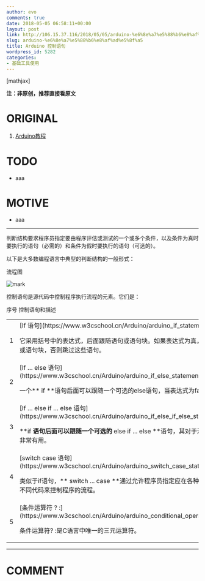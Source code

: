 ```yaml
---
author: evo
comments: true
date: 2018-05-05 06:58:11+00:00
layout: post
link: http://106.15.37.116/2018/05/05/arduino-%e6%8e%a7%e5%88%b6%e8%af%ad%e5%8f%a5/
slug: arduino-%e6%8e%a7%e5%88%b6%e8%af%ad%e5%8f%a5
title: Arduino 控制语句
wordpress_id: 5282
categories:
- 基础工具使用
---
```


<!-- more -->

[mathjax]

**注：非原创，推荐直接看原文**


# ORIGINAL






  1. [Arduino教程](https://www.w3cschool.cn/arduino/)




# TODO






  * aaa




# MOTIVE






  * aaa





* * *



判断结构要求程序员指定要由程序评估或测试的一个或多个条件，以及条件为真时要执行的语句（必需的）和条件为假时要执行的语句（可选的）。

以下是大多数编程语言中典型的判断结构的一般形式：


流程图

![mark](http://pacdb2bfr.bkt.clouddn.com/blog/image/180727/lmkBmJ131L.png?imageslim)





控制语句是源代码中控制程序执行流程的元素。它们是：
<table class="table table-bordered           " >
<tbody >
<tr >
序号
控制语句和描述
</tr>
<tr >

<td >1
</td>

<td >[If 语句](https://www.w3cschool.cn/Arduino/arduino_if_statement.html)

它采用括号中的表达式，后面跟随语句或语句块。如果表达式为真，则执行语句或语句块，否则跳过这些语句。
</td>
</tr>
<tr >

<td >2
</td>

<td >[If … else 语句](https://www.w3cschool.cn/Arduino/arduino_if_else_statement.html)

一个** if **语句后面可以跟随一个可选的else语句，当表达式为false时执行。
</td>
</tr>
<tr >

<td >3
</td>

<td >[If … else if … else 语句](https://www.w3cschool.cn/Arduino/arduino_if_else_if_else_statement.html)

**if **语句后面可以跟随一个可选的** else if ... else **语句，其对于测试各种条件非常有用。
</td>
</tr>
<tr >

<td >4
</td>

<td >[switch case 语句](https://www.w3cschool.cn/Arduino/arduino_switch_case_statement.html)

类似于if语句，** switch ... case **通过允许程序员指定应在各种条件下执行的不同代码来控制程序的流程。
</td>
</tr>
<tr >

<td >5
</td>

<td >[条件运算符 ? :](https://www.w3cschool.cn/Arduino/arduino_conditional_operator.html)

条件运算符? :是C语言中唯一的三元运算符。
</td>
</tr>
</tbody>
</table>






















* * *





# COMMENT
